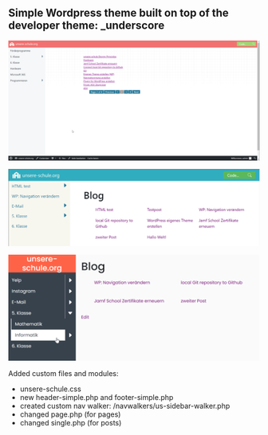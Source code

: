## Simple Wordpress theme built on top of the developer theme: _underscore

![info](images/us3.png)

![info](images/us2.png)

![info](images/info.png)

Added custom files and modules:

- unsere-schule.css
- new header-simple.php and footer-simple.php
- created custom nav walker: /navwalkers/us-sidebar-walker.php
- changed page.php (for pages)
- changed single.php (for posts)
